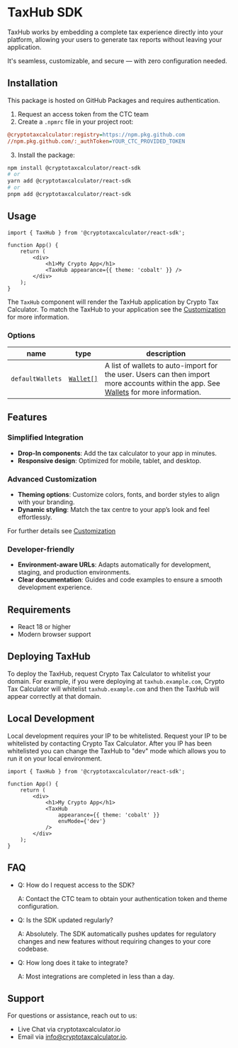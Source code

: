 # TaxHub SDK

TaxHub works by embedding a complete tax experience directly into your platform, allowing your users to generate tax reports without leaving your application.

It's seamless, customizable, and secure — with zero configuration needed.

## Installation

This package is hosted on GitHub Packages and requires authentication.

1. Request an access token from the CTC team
2. Create a `.npmrc` file in your project root:

```ini
@cryptotaxcalculator:registry=https://npm.pkg.github.com
//npm.pkg.github.com/:_authToken=YOUR_CTC_PROVIDED_TOKEN
```

3. Install the package:

```bash
npm install @cryptotaxcalculator/react-sdk
# or
yarn add @cryptotaxcalculator/react-sdk
# or
pnpm add @cryptotaxcalculator/react-sdk
```

## Usage

```tsx
import { TaxHub } from '@cryptotaxcalculator/react-sdk';

function App() {
    return (
        <div>
            <h1>My Crypto App</h1>
            <TaxHub appearance={{ theme: 'cobalt' }} />
        </div>
    );
}
```

The `TaxHub` component will render the TaxHub application by Crypto Tax Calculator. To match the TaxHub to your application see the [Customization](/Customization) for more information.

### Options
| name    | type | description | 
| ------- | ---- | ----------- |
| `defaultWallets` | [`Wallet[]`](Wallets) | A list of wallets to auto-import for the user. Users can then import more accounts within the app. See [Wallets](Wallets) for more information. |

## Features

### Simplified Integration

-   **Drop-In components**: Add the tax calculator to your app in minutes.
-   **Responsive design**: Optimized for mobile, tablet, and desktop.

### Advanced Customization

-   **Theming options**: Customize colors, fonts, and border styles to align with your branding.
-   **Dynamic styling**: Match the tax centre to your app’s look and feel effortlessly.

For further details see [Customization](/Customization)

### Developer-friendly

-   **Environment-aware URLs**: Adapts automatically for development, staging, and production environments.
-   **Clear documentation**: Guides and code examples to ensure a smooth development experience.

## Requirements

-   React 18 or higher
-   Modern browser support

## Deploying TaxHub

To deploy the TaxHub, request Crypto Tax Calculator to whitelist your domain.
For example, if you were deploying at `taxhub.example.com`, Crypto Tax Calculator will whitelist `taxhub.example.com` and then the TaxHub will appear correctly at that domain.

## Local Development

Local development requires your IP to be whitelisted. Request your IP to be whitelisted by contacting Crypto Tax Calculator.
After you IP has been whitelisted you can change the TaxHub to "dev" mode which allows you to run it on your local environment.

```tsx
import { TaxHub } from '@cryptotaxcalculator/react-sdk';

function App() {
    return (
        <div>
            <h1>My Crypto App</h1>
            <TaxHub
                appearance={{ theme: 'cobalt' }}
                envMode={'dev'}
            />
        </div>
    );
}
```

## FAQ

-   Q: How do I request access to the SDK?

    A: Contact the CTC team to obtain your authentication token and theme configuration.

-   Q: Is the SDK updated regularly?

    A: Absolutely. The SDK automatically pushes updates for regulatory changes and new features without requiring changes to your core codebase.

-   Q: How long does it take to integrate?

    A: Most integrations are completed in less than a day.

## Support

For questions or assistance, reach out to us:

-   Live Chat via cryptotaxcalculator.io
-   Email via info@cryptotaxcalculator.io.
